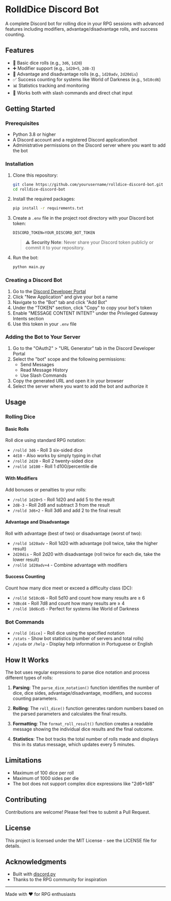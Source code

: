 # RolldDice Discord Bot

A complete Discord bot for rolling dice in your RPG sessions with advanced features including modifiers, advantage/disadvantage rolls, and success counting.

## Features

- 🎲 Basic dice rolls (e.g., `3d6`, `1d20`)
- ➕ Modifier support (e.g., `1d20+5`, `2d8-3`)
- 🔄 Advantage and disadvantage rolls (e.g., `1d20adv`, `2d20dis`)
- ✅ Success counting for systems like World of Darkness (e.g., `5d10cd6`)
- 📊 Statistics tracking and monitoring
- 💬 Works both with slash commands and direct chat input

## Getting Started

### Prerequisites

- Python 3.8 or higher
- A Discord account and a registered Discord application/bot
- Administrative permissions on the Discord server where you want to add the bot

### Installation

1. Clone this repository:
   ```bash
   git clone https://github.com/yourusername/rolldice-discord-bot.git
   cd rolldice-discord-bot
   ```

2. Install the required packages:
   ```bash
   pip install -r requirements.txt
   ```

3. Create a `.env` file in the project root directory with your Discord bot token:
   ```
   DISCORD_TOKEN=YOUR_DISCORD_BOT_TOKEN
   ```

   > ⚠️ **Security Note**: Never share your Discord token publicly or commit it to your repository.

4. Run the bot:
   ```bash
   python main.py
   ```

### Creating a Discord Bot

1. Go to the [Discord Developer Portal](https://discord.com/developers/applications)
2. Click "New Application" and give your bot a name
3. Navigate to the "Bot" tab and click "Add Bot"
4. Under the "TOKEN" section, click "Copy" to copy your bot's token
5. Enable "MESSAGE CONTENT INTENT" under the Privileged Gateway Intents section
6. Use this token in your `.env` file

### Adding the Bot to Your Server

1. Go to the "OAuth2" > "URL Generator" tab in the Discord Developer Portal
2. Select the "bot" scope and the following permissions:
   - Send Messages
   - Read Message History
   - Use Slash Commands
3. Copy the generated URL and open it in your browser
4. Select the server where you want to add the bot and authorize it

## Usage

### Rolling Dice

#### Basic Rolls
Roll dice using standard RPG notation:
- `/rolld 3d6` - Roll 3 six-sided dice
- `4d10` - Also works by simply typing in chat
- `/rolld 2d20` - Roll 2 twenty-sided dice
- `/rolld 1d100` - Roll 1 d100/percentile die

#### With Modifiers
Add bonuses or penalties to your rolls:
- `/rolld 1d20+5` - Roll 1d20 and add 5 to the result
- `2d8-3` - Roll 2d8 and subtract 3 from the result
- `/rolld 3d6+2` - Roll 3d6 and add 2 to the final result

#### Advantage and Disadvantage
Roll with advantage (best of two) or disadvantage (worst of two):
- `/rolld 1d20adv` - Roll 1d20 with advantage (roll twice, take the higher result)
- `2d20dis` - Roll 2d20 with disadvantage (roll twice for each die, take the lower result)
- `/rolld 1d20adv+4` - Combine advantage with modifiers

#### Success Counting
Count how many dice meet or exceed a difficulty class (DC):
- `/rolld 5d10cd6` - Roll 5d10 and count how many results are ≥ 6
- `7d8cd4` - Roll 7d8 and count how many results are ≥ 4
- `/rolld 10d6cd5` - Perfect for systems like World of Darkness

### Bot Commands

- `/rolld [dice]` - Roll dice using the specified notation
- `/stats` - Show bot statistics (number of servers and total rolls)
- `/ajuda` or `/help` - Display help information in Portuguese or English

## How It Works

The bot uses regular expressions to parse dice notation and process different types of rolls:

1. **Parsing**: The `parse_dice_notation()` function identifies the number of dice, dice sides, advantage/disadvantage, modifiers, and success counting parameters.

2. **Rolling**: The `roll_dice()` function generates random numbers based on the parsed parameters and calculates the final results.

3. **Formatting**: The `format_roll_result()` function creates a readable message showing the individual dice results and the final outcome.

4. **Statistics**: The bot tracks the total number of rolls made and displays this in its status message, which updates every 5 minutes.

## Limitations

- Maximum of 100 dice per roll
- Maximum of 1000 sides per die
- The bot does not support complex dice expressions like "2d6+1d8"

## Contributing

Contributions are welcome! Please feel free to submit a Pull Request.

## License

This project is licensed under the MIT License - see the LICENSE file for details.

## Acknowledgments

- Built with [discord.py](https://discordpy.readthedocs.io/)
- Thanks to the RPG community for inspiration

---

Made with ❤️ for RPG enthusiasts
